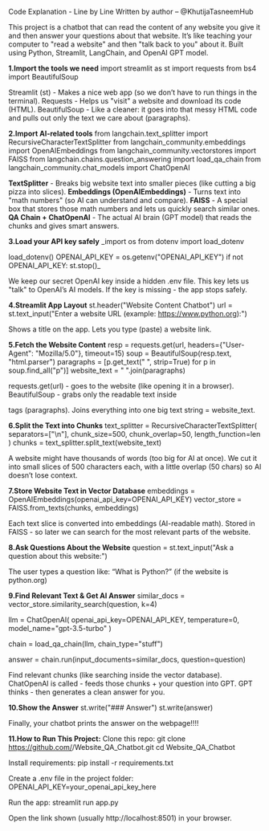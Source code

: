 Code Explanation - Line by Line Written by author – @KhutijaTasneemHub

This project is a chatbot that can read the content of any website you give it and then answer your questions about that website.
It’s like teaching your computer to "read a website" and then "talk back to you" about it.
Built using Python, Streamlit, LangChain, and OpenAI GPT model.

**1.Import the tools we need**
import streamlit as st
import requests
from bs4 import BeautifulSoup

Streamlit (st) - Makes a nice web app (so we don’t have to run things in the terminal).
Requests - Helps us "visit" a website and download its code (HTML).
BeautifulSoup - Like a cleaner: it goes into that messy HTML code and pulls out only the text we care about (paragraphs).

**2.Import AI-related tools**
from langchain.text_splitter import RecursiveCharacterTextSplitter
from langchain_community.embeddings import OpenAIEmbeddings
from langchain_community.vectorstores import FAISS
from langchain.chains.question_answering import load_qa_chain
from langchain_community.chat_models import ChatOpenAI

**TextSplitter** - Breaks big website text into smaller pieces (like cutting a big pizza into slices).
**Embeddings (OpenAIEmbeddings)** - Turns text into "math numbers" (so AI can understand and compare).
**FAISS** - A special box that stores those math numbers and lets us quickly search similar ones.
**QA Chain + ChatOpenAI** - The actual AI brain (GPT model) that reads the chunks and gives smart answers.

**3.Load your API key safely**
_import os
from dotenv import load_dotenv

load_dotenv()
OPENAI_API_KEY = os.getenv("OPENAI_API_KEY")
if not OPENAI_API_KEY:
    st.stop()_

We keep our secret OpenAI key inside a hidden .env file.
This key lets us "talk" to OpenAI’s AI models.
If the key is missing - the app stops safely.

**4.Streamlit App Layout**
st.header("Website Content Chatbot")
url = st.text_input("Enter a website URL (example: https://www.python.org):")

Shows a title on the app.
Lets you type (paste) a website link.

**5.Fetch the Website Content**
resp = requests.get(url, headers={"User-Agent": "Mozilla/5.0"}, timeout=15)
soup = BeautifulSoup(resp.text, "html.parser")
paragraphs = [p.get_text(" ", strip=True) for p in soup.find_all("p")]
website_text = " ".join(paragraphs)

requests.get(url) - goes to the website (like opening it in a browser).
BeautifulSoup - grabs only the readable text inside <p> tags (paragraphs).
Joins everything into one big text string = website_text.

**6.Split the Text into Chunks**
text_splitter = RecursiveCharacterTextSplitter(
    separators=["\n"],
    chunk_size=500,
    chunk_overlap=50,
    length_function=len
)
chunks = text_splitter.split_text(website_text)

A website might have thousands of words (too big for AI at once).
We cut it into small slices of 500 characters each, with a little overlap (50 chars) so AI doesn’t lose context.

**7.Store Website Text in Vector Database**
embeddings = OpenAIEmbeddings(openai_api_key=OPENAI_API_KEY)
vector_store = FAISS.from_texts(chunks, embeddings)

Each text slice is converted into embeddings (AI-readable math).
Stored in FAISS - so later we can search for the most relevant parts of the website.

**8.Ask Questions About the Website**
question = st.text_input("Ask a question about this website:")

The user types a question like:
“What is Python?” (if the website is python.org)

**9.Find Relevant Text & Get AI Answer**
similar_docs = vector_store.similarity_search(question, k=4)

llm = ChatOpenAI(
    openai_api_key=OPENAI_API_KEY,
    temperature=0,
    model_name="gpt-3.5-turbo"
)

chain = load_qa_chain(llm, chain_type="stuff")

answer = chain.run(input_documents=similar_docs, question=question)


Find relevant chunks (like searching inside the vector database).
ChatOpenAI is called - feeds those chunks + your question into GPT.
GPT thinks - then generates a clean answer for you.


**10.Show the Answer**
st.write("### Answer")
st.write(answer)

Finally, your chatbot prints the answer on the webpage!!!! 


**11.How to Run This Project:**
Clone this repo:
git clone https://github.com/<your-username>/Website_QA_Chatbot.git
cd Website_QA_Chatbot

Install requirements:
pip install -r requirements.txt

Create a .env file in the project folder:
OPENAI_API_KEY=your_openai_api_key_here


Run the app:
streamlit run app.py

Open the link shown (usually http://localhost:8501) in your browser.



